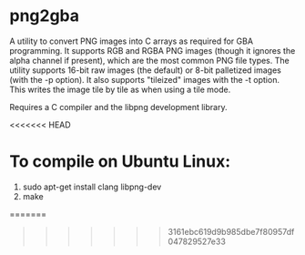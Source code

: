 # png2gba

A utility to convert PNG images into C arrays as required for GBA programming.
It supports RGB and RGBA PNG images (though it ignores the alpha channel if
present), which are the most common PNG file types.  The utility supports 16-bit
raw images (the default) or 8-bit palletized images (with the -p option).  It
also supports "tileized" images with the -t option.  This writes the image tile
by tile as when using a tile mode.

Requires a C compiler and the libpng development library.

<<<<<<< HEAD
# To compile on Ubuntu Linux:
1. sudo apt-get install clang libpng-dev
2. make



=======
>>>>>>> 3161ebc619d9b985dbe7f80957df047829527e33

